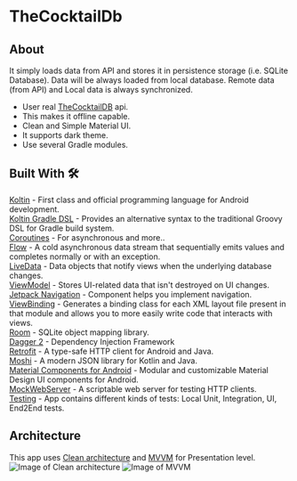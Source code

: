 # TheCocktailDb

## About
It simply loads data from API and stores it in persistence storage (i.e. SQLite Database). Data will be always loaded from local database. Remote data (from API) and Local data is always synchronized.
* User real [TheCocktailDB](https://www.thecocktaildb.com/) api.<br>
* This makes it offline capable.<br>
* Clean and Simple Material UI.<br>
* It supports dark theme.<br>
* Use several Gradle modules.<br>

## Built With 🛠
[Koltin](https://kotlinlang.org/) - First class and official programming language for Android development.<br>
[Koltin Gradle DSL](https://docs.gradle.org/current/userguide/kotlin_dsl.html) - Provides an alternative syntax to the traditional Groovy DSL for Gradle build system. <br>
[Coroutines](https://kotlinlang.org/docs/reference/coroutines-overview.html) - For asynchronous and more..<br>
[Flow](https://kotlin.github.io/kotlinx.coroutines/kotlinx-coroutines-core/kotlinx.coroutines.flow/-flow/) - A cold asynchronous data stream that sequentially emits values and completes normally or with an exception.<br>
[LiveData](https://developer.android.com/topic/libraries/architecture/livedata) - Data objects that notify views when the underlying database changes.<br>
[ViewModel](https://developer.android.com/topic/libraries/architecture/viewmodel) - Stores UI-related data that isn't destroyed on UI changes.<br>
[Jetpack Navigation](https://developer.android.com/guide/navigation) - Component helps you implement navigation.<br>
[ViewBinding](https://developer.android.com/topic/libraries/view-binding) - Generates a binding class for each XML layout file present in that module and allows you to more easily write code that interacts with views.<br>
[Room](https://developer.android.com/topic/libraries/architecture/room) - SQLite object mapping library.<br>
[Dagger 2](https://dagger.dev/) - Dependency Injection Framework<br>
[Retrofit](https://square.github.io/retrofit/) - A type-safe HTTP client for Android and Java.<br>
[Moshi](https://github.com/square/moshi) - A modern JSON library for Kotlin and Java.<br>
[Material Components for Android](https://github.com/material-components/material-components-android) - Modular and customizable Material Design UI components for Android.<br>
[MockWebServer](https://github.com/square/okhttp/tree/master/mockwebserver) - A scriptable web server for testing HTTP clients.<br>
[Testing](https://developer.android.com/training/testing) - App contains different kinds of tests: Local Unit, Integration, UI, End2End tests.<br>
## Architecture
This app uses [Clean architecture](http://blog.cleancoder.com/uncle-bob/2012/08/13/the-clean-architecture.html) and [MVVM](https://developer.android.com/jetpack/docs/guide#recommended-app-arch) for Presentation level.
![Image of Clean architecture](https://habrastorage.org/web/986/9db/e34/9869dbe34b5649e28be40bff6bee3147.png)
![Image of MVVM](https://developer.android.com/topic/libraries/architecture/images/final-architecture.png)
